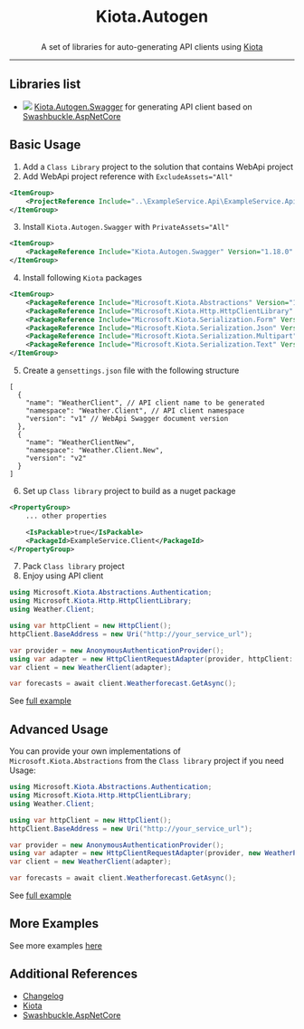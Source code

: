 # <p align="center"> Kiota.Autogen </p>

<p align="center"> A set of libraries for auto-generating API clients using <a href="https://github.com/microsoft/kiota">Kiota</a> </p>

---

## Libraries list

- [![](https://img.shields.io/nuget/dt/Kiota.Autogen.Swagger?logo=nuget&color=007edf)](https://www.nuget.org/packages/Kiota.Autogen.Swagger/) [Kiota.Autogen.Swagger](src/Kiota.Autogen.Swagger) for generating API client based on [Swashbuckle.AspNetCore](https://github.com/domaindrivendev/Swashbuckle.AspNetCore)

## Basic Usage

1. Add a `Class Library` project to the solution that contains WebApi project
2. Add WebApi project reference with `ExcludeAssets="All"`
```xml
<ItemGroup>
    <ProjectReference Include="..\ExampleService.Api\ExampleService.Api.csproj" ExcludeAssets="All" />
</ItemGroup>
```
3. Install `Kiota.Autogen.Swagger` with `PrivateAssets="All"`
```xml
<ItemGroup>
    <PackageReference Include="Kiota.Autogen.Swagger" Version="1.18.0" PrivateAssets="All" />
</ItemGroup>
```
4. Install following `Kiota` packages
```xml
<ItemGroup>
    <PackageReference Include="Microsoft.Kiota.Abstractions" Version="1.12.4" />
    <PackageReference Include="Microsoft.Kiota.Http.HttpClientLibrary" Version="1.12.4" />
    <PackageReference Include="Microsoft.Kiota.Serialization.Form" Version="1.12.4" />
    <PackageReference Include="Microsoft.Kiota.Serialization.Json" Version="1.12.4" />
    <PackageReference Include="Microsoft.Kiota.Serialization.Multipart" Version="1.12.4" />
    <PackageReference Include="Microsoft.Kiota.Serialization.Text" Version="1.12.4" />
</ItemGroup>
```
5. Create a `gensettings.json` file with the following structure
```jsonc
[
  {
    "name": "WeatherClient", // API client name to be generated
    "namespace": "Weather.Client", // API client namespace
    "version": "v1" // WebApi Swagger document version
  },
  {
    "name": "WeatherClientNew",
    "namespace": "Weather.Client.New",
    "version": "v2"
  }
]
```
6. Set up `Class library` project to build as a nuget package
```xml
<PropertyGroup>
    ... other properties

    <IsPackable>true</IsPackable>
    <PackageId>ExampleService.Client</PackageId>
</PropertyGroup>
```
7. Pack `Class library` project
8. Enjoy using API client
```csharp
using Microsoft.Kiota.Abstractions.Authentication;
using Microsoft.Kiota.Http.HttpClientLibrary;
using Weather.Client;

using var httpClient = new HttpClient();
httpClient.BaseAddress = new Uri("http://your_service_url");

var provider = new AnonymousAuthenticationProvider();
using var adapter = new HttpClientRequestAdapter(provider, httpClient: httpClient);
var client = new WeatherClient(adapter);

var forecasts = await client.Weatherforecast.GetAsync();
```

See [full example](https://github.com/ellizio/Kiota.Autogen-Examples/tree/master/1.%20Swagger)

## Advanced Usage

You can provide your own implementations of `Microsoft.Kiota.Abstractions` from the `Class library` project if you need\
Usage:
```csharp
using Microsoft.Kiota.Abstractions.Authentication;
using Microsoft.Kiota.Http.HttpClientLibrary;
using Weather.Client;

using var httpClient = new HttpClient();
httpClient.BaseAddress = new Uri("http://your_service_url");

var provider = new AnonymousAuthenticationProvider();
using var adapter = new HttpClientRequestAdapter(provider, new WeatherParseNodeFactory(), new WeatherSerializationWriterFactory(), httpClient: httpClient);
var client = new WeatherClient(adapter);

var forecasts = await client.Weatherforecast.GetAsync();
```

See [full example](https://github.com/ellizio/Kiota.Autogen-Examples/tree/master/2.%20Advanced)

## More Examples

See more examples [here](https://github.com/ellizio/Kiota.Autogen-Examples)

## Additional References

- [Changelog](CHANGELOG.md)
- [Kiota](https://github.com/microsoft/kiota)
- [Swashbuckle.AspNetCore](https://github.com/domaindrivendev/Swashbuckle.AspNetCore)
